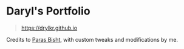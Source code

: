 # Daryl's Portfolio 

> https://drylkr.github.io

Credits to <a href="https://github.com/itsparasbisht/new-portfolio">Paras Bisht</a>, with custom tweaks and modifications by me.
